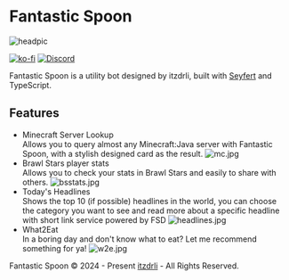 # Fantastic Spoon
![headpic](https://cr.itzdrli.cc/f/5eHl/OG.png)

[![ko-fi](https://img.shields.io/badge/Ko--fi-F16061?style=for-the-badge&logo=ko-fi&logoColor=white)](https://ko-fi.com/itzdrli)  [![Discord](https://img.shields.io/badge/Discord-7289DA?style=for-the-badge&logo=discord&logoColor=white)](https://discord.gg/3xWpb8kGjT)

Fantastic Spoon is a utility bot designed by itzdrli, built with [Seyfert](https://www.seyfert.dev/) and TypeScript.

## Features
  - Minecraft Server Lookup  
  Allows you to query almost any Minecraft:Java server with Fantastic Spoon, with a stylish designed card as the result.
  ![mc.jpg](https://api.itzdrli.cc/uploads/Snipaste_2025_07_14_15_04_25_02164dc4a4.png)
  - Brawl Stars player stats  
  Allows you to check your stats in Brawl Stars and easily to share with others.
  ![bsstats.jpg](https://api.itzdrli.cc/uploads/Snipaste_2025_07_14_15_04_49_6ef0bc4bca.png)
  - Today's Headlines  
  Shows the top 10 (if possible) headlines in the world, you can choose the category you want to see and read more about a specific headline with short link service powered by FSD
  ![headlines.jpg](https://api.itzdrli.cc/uploads/Snipaste_2025_07_14_15_05_25_7e42a90e5f.png)
  - What2Eat  
  In a boring day and don't know what to eat? Let me recommend something for ya!
  ![w2e.jpg](https://api.itzdrli.cc/uploads/Snipaste_2025_07_14_15_05_57_0724e2abcc.png)

Fantastic Spoon  © 2024 - Present [itzdrli](https://git.itzdrli.cc/itzdrli) - All Rights Reserved. 